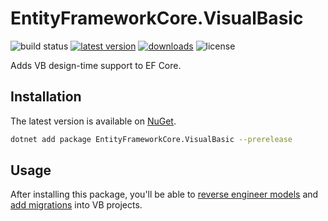EntityFrameworkCore.VisualBasic
===============================

![build status](https://img.shields.io/github/workflow/status/efcore/EFCore.VisualBasic/.NET/master) [![latest version](https://img.shields.io/nuget/v/EntityFrameworkCore.VisualBasic)](https://www.nuget.org/packages/EntityFrameworkCore.VisualBasic) [![downloads](https://img.shields.io/nuget/dt/EntityFrameworkCore.VisualBasic)](https://www.nuget.org/packages/EntityFrameworkCore.VisualBasic) ![license](https://img.shields.io/github/license/efcore/EFCore.VisualBasic)

Adds VB design-time support to EF Core.

Installation
------------

The latest version is available on [NuGet](https://www.nuget.org/packages/EntityFrameworkCore.VisualBasic).

```sh
dotnet add package EntityFrameworkCore.VisualBasic --prerelease
```

Usage
-----
After installing this package, you'll be able to [reverse engineer models](https://docs.microsoft.com/ef/core/managing-schemas/scaffolding) and [add migrations](https://docs.microsoft.com/ef/core/managing-schemas/migrations/) into VB projects.
